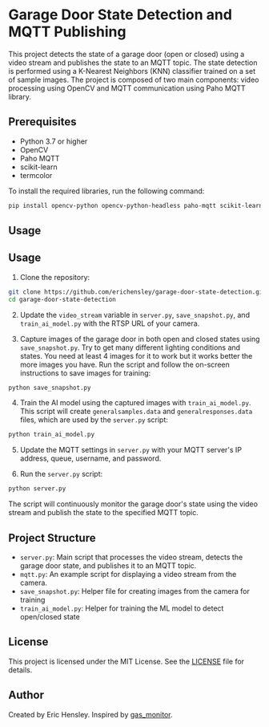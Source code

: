 # Garage Door State Detection and MQTT Publishing

This project detects the state of a garage door (open or closed) using a video stream and publishes the state to an MQTT topic. The state detection is performed using a K-Nearest Neighbors (KNN) classifier trained on a set of sample images. The project is composed of two main components: video processing using OpenCV and MQTT communication using Paho MQTT library.

## Prerequisites

- Python 3.7 or higher
- OpenCV
- Paho MQTT
- scikit-learn
- termcolor

To install the required libraries, run the following command:

```bash
pip install opencv-python opencv-python-headless paho-mqtt scikit-learn termcolor
```

## Usage
## Usage

1. Clone the repository:

```bash
git clone https://github.com/erichensley/garage-door-state-detection.git
cd garage-door-state-detection
```

2. Update the `video_stream` variable in `server.py`, `save_snapshot.py`, and `train_ai_model.py` with the RTSP URL of your camera.

3. Capture images of the garage door in both open and closed states using `save_snapshot.py`. Try to get many different lighting conditions and states. You need at least 4 images for it to work but it works better the more images you have. Run the script and follow the on-screen instructions to save images for training:

```bash
python save_snapshot.py
```

4. Train the AI model using the captured images with `train_ai_model.py`. This script will create `generalsamples.data` and `generalresponses.data` files, which are used by the `server.py` script:

```bash
python train_ai_model.py
```

5. Update the MQTT settings in `server.py` with your MQTT server's IP address, queue, username, and password.

6. Run the `server.py` script:

```bash
python server.py
```

The script will continuously monitor the garage door's state using the video stream and publish the state to the specified MQTT topic.

## Project Structure

- `server.py`: Main script that processes the video stream, detects the garage door state, and publishes it to an MQTT topic.
- `mqtt.py`: An example script for displaying a video stream from the camera.
- `save_snapshot.py`: Helper file for creating images from the camera for training
- `train_ai_model.py`: Helper for training the ML model to detect open/closed state

## License

This project is licensed under the MIT License. See the [LICENSE](LICENSE) file for details.

## Author

Created by Eric Hensley. Inspired by [gas_monitor](https://github.com/erkexzcx/gas_monitor/blob/main/instructions/part_1_preparation.md).
